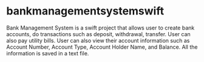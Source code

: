# bankmanagementsystemswift
Bank Management System is a swift project that allows user to create bank accounts, do transactions such as deposit, withdrawal, transfer. User can also pay utility bills. User can also view their account information such as Account Number, Account Type, Account Holder Name, and Balance. All the information is saved in a text file.
